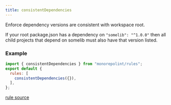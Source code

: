 ```yaml
---
title: consistentDependencies
---
```


Enforce dependency versions are consistent with workspace root.

If your root package.json has a dependency on `"somelib": "^1.0.0"` then all child projects that depend on somelib must also have that version listed.

### Example

```javascript
import { consistentDependencies } from "monorepolint/rules";
export default {
  rules: [
    consistentDependencies({}),
  ],
};
```

[rule source](https://github.com/monorepolint/monorepolint/blob/master/packages/rules/src/consistentDependencies.ts)
